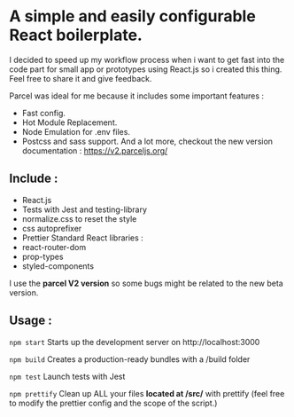 # A simple and easily configurable React boilerplate.

I decided to speed up my workflow process when i want to get fast into the code part for small app or prototypes using React.js so i created this thing.
Feel free to share it and give feedback.

Parcel was ideal for me because it includes some important features :
- Fast config.
- Hot Module Replacement.
- Node Emulation for .env files.
- Postcss and sass support.
And a lot more, checkout the new version documentation : https://v2.parceljs.org/

## Include :
- React.js
- Tests with Jest and testing-library
- normalize.css to reset the style
- css autoprefixer
- Prettier
Standard React libraries :
- react-router-dom
- prop-types
- styled-components

I use the **parcel V2 version** so some bugs might be related to the new beta version.

## Usage :

`npm start`
Starts up the development server on http://localhost:3000

`npm build`
Creates a production-ready bundles with a /build folder

`npm test`
Launch tests with Jest

`npm prettify`
Clean up ALL your files **located at /src/** with prettify (feel free to modify the prettier config and the scope of the script.)
